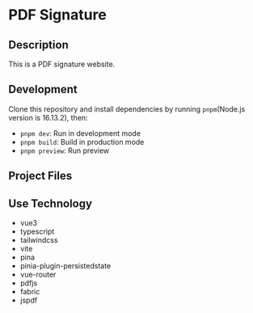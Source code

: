 # PDF Signature

## Description

This is a PDF signature website.

## Development

Clone this repository and install dependencies by running `pnpm`(Node.js version is 16.13.2), then:

- `pnpm dev`: Run in development mode
- `pnpm build`: Build in production mode
- `pnpm preview`: Run preview

## Project Files

<!-- ```text
src/
├── assets/
│   ├── bg/*
│   ├── btn/*
│   ├── character/*
│   ├── font/*
│   ├── icon/*
│   ├── logo/*
│   ├── main/*
├── components/
│   ├── BigTitle.vue
│   ├── F2eApply.vue
│   ├── F2eCharacters.vue
│   ├── F2eContest.vue
│   ├── F2eHeader.vue
│   ├── F2eMap.vue
│   ├── F2eMenu.vue
│   ├── F2eParticipants.vue
│   ├── F2eQuestions.vue
│   ├── F2eSchedule.vue
│   ├── F2eSponsors.vue
|   ├── F2eStage.vue
|   ├── F2eTheme.vue
│   ├── F2eTraffic.vue
│   ├── JoinBtn.vue
|   ├── Loading.vue
|   ├── TitleFrame.vue
└── pages/
│   ├── Index.vue
└── store/
│   ├── flag.ts
│   ├── index.ts
└── style/
│   ├── common/
|   │   ├── all.css
|   │   └── badge.css   
│   ├── index.css
│   ├── tailwind.css
└── utils/
│   ├── common.ts
│   └── gasp.ts
└── App.vue
└── main.ts
``` -->

## Use Technology

- vue3
- typescript
- tailwindcss
- vite
- pina
- pinia-plugin-persistedstate
- vue-router
- pdfjs
- fabric
- jspdf
